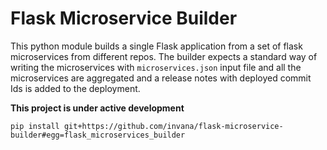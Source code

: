 # Flask Microservice Builder


This python module builds a single Flask application from
a set of flask microservices from different repos. The builder expects
a standard way of writing the microservices with `microservices.json` input
 file and all the microservices
are aggregated and a release notes with deployed commit Ids is added to
the deployment.

**This project is under active development**

```
pip install git+https://github.com/invana/flask-microservice-builder#egg=flask_microservices_builder

```